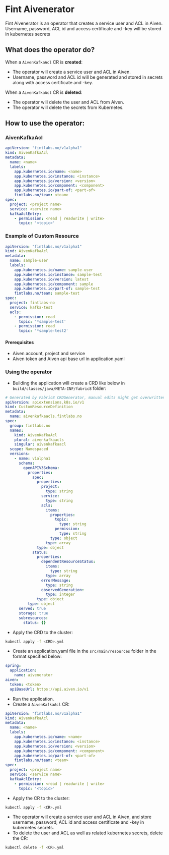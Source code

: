 # Fint Aivenerator

Fint Aivenerator is an operator that creates a service user and ACL in Aiven. 
Username, password, ACL id and access certificate and -key will be stored in kubernetes secrets

## What does the operator do?

When a `AivenKafkaAcl` CR is **created**:
* The operator will create a service user and ACL in Aiven.
* Username, password and ACL id will be generated and stored in secrets along with access certificate and -key.

When a `AivenKafkaAcl` CR is **deleted**:
* The operator will delete the user and ACL from Aiven. 
* The operator will delete the secrets from Kubernetes.

## How to use the operator:

### AivenKafkaAcl
```yaml
apiVersion: "fintlabs.no/v1alpha1"
kind: AivenKafkaAcl
metadata:
  name: <name>
  labels:
    app.kubernetes.io/name: <name>
    app.kubernetes.io/instance: <instance>
    app.kubernetes.io/version: <version>
    app.kubernetes.io/component: <component>
    app.kubernetes.io/part-of: <part-of>
    fintlabs.no/team: <team>
spec:
  project: <project name>
  service: <service name>
  kafkaAclEntry:
    - permission: <read | readwrite | write>
      topic: '<topic>'
```

### Example of Custom Resource

```yaml
apiVersion: "fintlabs.no/v1alpha1"
kind: AivenKafkaAcl
metadata:
  name: sample-user
  labels:
    app.kubernetes.io/name: sample-user
    app.kubernetes.io/instance: sample-test
    app.kubernetes.io/version: latest
    app.kubernetes.io/component: sample
    app.kubernetes.io/part-of: sample-test
    fintlabs.no/team: sample-test
spec:
  project: fintlabs-no
  service: kafka-test
  acls:
    - permission: read
      topic: '*sample-test'
    - permission: read
      topic: '*sample-test2'
```

#### Prerequisites
* Aiven account, project and service
* Aiven token and Aiven api base url in application.yaml

### Using the operator

* Building the application will create a CRD like below in `build/classes/java/META-INF/fabric8` folder:
```yaml
# Generated by Fabric8 CRDGenerator, manual edits might get overwritten!
apiVersion: apiextensions.k8s.io/v1
kind: CustomResourceDefinition
metadata:
  name: aivenkafkaacls.fintlabs.no
spec:
  group: fintlabs.no
  names:
    kind: AivenKafkaAcl
    plural: aivenkafkaacls
    singular: aivenkafkaacl
  scope: Namespaced
  versions:
    - name: v1alpha1
      schema:
        openAPIV3Schema:
          properties:
            spec:
              properties:
                project:
                  type: string
                service:
                  type: string
                acls:
                  items:
                    properties:
                      topic:
                        type: string
                      permission:
                        type: string
                    type: object
                  type: array
              type: object
            status:
              properties:
                dependentResourceStatus:
                  items:
                    type: string
                  type: array
                errorMessage:
                  type: string
                observedGeneration:
                  type: integer
              type: object
          type: object
      served: true
      storage: true
      subresources:
        status: {}

```

* Apply the CRD to the cluster:
```bash
kubectl apply -f <CRD>.yml
```
* Create an application.yaml file in the `src/main/resources` folder in the format specified below:
```yaml
spring:
  application:
    name: aivenerator
aiven: 
  token: <token>
  apiBaseUrl: https://api.aiven.io/v1
```
* Run the application.
* Create a `AivenKafkaAcl` CR:
```yaml
apiVersion: "fintlabs.no/v1alpha1"
kind: AivenKafkaAcl
metadata:
  name: <name>
  labels:
    app.kubernetes.io/name: <name>
    app.kubernetes.io/instance: <instance>
    app.kubernetes.io/version: <version>
    app.kubernetes.io/component: <component>
    app.kubernetes.io/part-of: <part-of>
    fintlabs.no/team: <team>
spec:
  project: <project name>
  service: <service name>
  kafkaAclEntry:
    - permission: <read | readwrite | write>
      topic: '<topic>'
```
* Apply the CR to the cluster:
```bash
kubectl apply -f <CR>.yml
```
* The operator will create a service user and ACL in Aiven, and store username, password, ACL id and access certificate and -key in kubernetes secrets. 
* To delete the user and ACL as well as related kubernetes secrets, delete the CR:
```bash
kubectl delete -f <CR>.yml
```